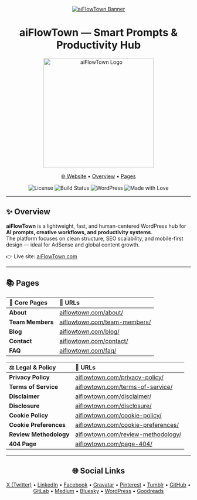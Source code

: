 <!-- README.md for aiFlowTown -->

<p align="center">
  <a href="https://aiflowtown.com">
    <img src="https://aiflowtown.com/wp-content/uploads/2025/10/project_aiflowtown_banner-1.webp" alt="aiFlowTown Banner">
  </a>
</p>

<h1 align="center">aiFlowTown — Smart Prompts &amp; Productivity Hub</h1>

<p align="center">
  <a href="https://aiflowtown.com">
    <img src="https://aiflowtown.com/wp-content/uploads/2025/10/aiflowtown_logo_v4.webp" alt="aiFlowTown Logo" width="300">
  </a>
</p>

<p align="center">
  <a href="https://aiflowtown.com">🌐 Website</a> •
  <a href="https://aiflowtown.com/about/">Overview</a> •
  <a href="https://aiflowtown.com/blog/">Pages</a>
</p>

<p align="center">
  <img alt="License" src="https://img.shields.io/badge/License-MIT-green">
  <img alt="Build Status" src="https://img.shields.io/badge/Status-Building-blue">
  <img alt="WordPress" src="https://img.shields.io/badge/WordPress-GeneratePress%20Free-21759B">
  <img alt="Made with Love" src="https://img.shields.io/badge/Made%20with-❤️-ff69b4">
</p>

---

## ✨ Overview
**aiFlowTown** is a lightweight, fast, and human-centered WordPress hub for **AI prompts, creative workflows, and productivity systems**.  
The platform focuses on clean structure, SEO scalability, and mobile-first design — ideal for AdSense and global content growth.

👉 Live site: [aiFlowTown.com](https://aiflowtown.com)

---

## 📚 Pages

<p align="center">

| 🧭 Core Pages | 🔗 URLs |
|:--------------|:--------------------------------|
| **About** | [aiflowtown.com/about/](https://aiflowtown.com/about/) |
| **Team Members** | [aiflowtown.com/team-members/](https://aiflowtown.com/team-members/) |
| **Blog** | [aiflowtown.com/blog/](https://aiflowtown.com/blog/) |
| **Contact** | [aiflowtown.com/contact/](https://aiflowtown.com/contact/) |
| **FAQ** | [aiflowtown.com/faq/](https://aiflowtown.com/faq/) |

| ⚖️ Legal & Policy | 🔗 URLs |
|:-------------------|:--------------------------------|
| **Privacy Policy** | [aiflowtown.com/privacy-policy/](https://aiflowtown.com/privacy-policy/) |
| **Terms of Service** | [aiflowtown.com/terms-of-service/](https://aiflowtown.com/terms-of-service/) |
| **Disclaimer** | [aiflowtown.com/disclaimer/](https://aiflowtown.com/disclaimer/) |
| **Disclosure** | [aiflowtown.com/disclosure/](https://aiflowtown.com/disclosure/) |
| **Cookie Policy** | [aiflowtown.com/cookie-policy/](https://aiflowtown.com/cookie-policy/) |
| **Cookie Preferences** | [aiflowtown.com/cookie-preferences/](https://aiflowtown.com/cookie-preferences/) |
| **Review Methodology** | [aiflowtown.com/review-methodology/](https://aiflowtown.com/review-methodology/) |
| **404 Page** | [aiflowtown.com/page-404/](https://aiflowtown.com/page-404/) |

</p>

---

<h2 align="center">🌐 Social Links</h2>

<p align="center">
  <a href="https://x.com/aiflowtown">X (Twitter)</a> •
  <a href="https://www.linkedin.com/company/aiflowtown/">LinkedIn</a> •
  <a href="https://www.facebook.com/aiflowtown">Facebook</a> •
  <a href="https://gravatar.com/aiflowtown">Gravatar</a> •
  <a href="https://pinterest.com/aiFlowTown">Pinterest</a> •
  <a href="https://www.tumblr.com/aiflowtown">Tumblr</a> •
  <a href="https://github.com/aiflowtown">GitHub</a> •
  <a href="https://gitlab.com/aiflowtown">GitLab</a> •
  <a href="https://medium.com/@aiflowtown">Medium</a> •
  <a href="https://bsky.app/profile/aiflowtown.bsky.social">Bluesky</a> •
  <a href="https://aiflowtown.wordpress.com/">WordPress</a> •
  <a href="https://goodreads.com/aiflowtown">Goodreads</a>
</p>
